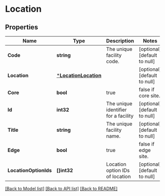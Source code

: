 # Location

## Properties
Name | Type | Description | Notes
------------ | ------------- | ------------- | -------------
**Code** | **string** | The unique facility code. | [optional] [default to null]
**Location** | [***LocationLocation**](Location_location.md) |  | [optional] [default to null]
**Core** | **bool** | true|false if core site. | [optional] [default to null]
**Id** | **int32** | The unique identifier for a facility | [optional] [default to null]
**Title** | **string** | The unique facility name. | [optional] [default to null]
**Edge** | **bool** | true|false if edge site. | [optional] [default to null]
**LocationOptionIds** | **[]int32** | Location option IDs of location | [optional] [default to null]

[[Back to Model list]](../README.md#documentation-for-models) [[Back to API list]](../README.md#documentation-for-api-endpoints) [[Back to README]](../README.md)


